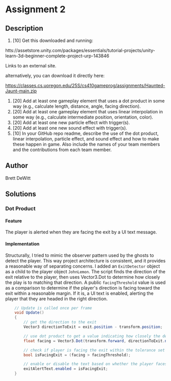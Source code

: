 # Assignment 2

## Description
1. [10] Get this downloaded and running:

htts://assetstore.unity.com/packages/essentials/tutorial-projects/unity-learn-3d-beginner-complete-project-urp-143846

Links to an external site.

alternatively, you can download it directly here:

https://classes.cs.uoregon.edu/25S/cs410gameprog/assignments/Haunted-Jaunt-main.zip

1. [20] Add at least one gameplay element that uses a dot product in some way (e.g., calculate length, distance, angle, facing direction).
1. [20] Add at least one gameplay element that uses linear interpolation in some way (e.g., calculate intermediate position, orientation, color).
1. [20] Add at least one new particle effect with trigger(s).
1. [20] Add at least one new sound effect with trigger(s).
1. [10] In your GitHub repo readme, describe the use of the dot product, linear interpolation, particle effect, and sound effect and how to make these happen in game. Also include the names of your team members and the contributions from each team member.


## Author

Brett DeWitt

## Solutions

### Dot Product

#### Feature

The player is alerted when they are facing the exit by a UI text message.

#### Implementation

Structurally, I tried to mimic the observer pattern used by the ghosts to detect the player. This way project architecture is consistent, and it provides a reasonable way of separating concerns. I added an `ExitDetector` object as a child to the player object `JohnLemon`. The script finds the direction of the exit relative to the player, then uses Vector3.Dot to determine how closely the play is to matching that direction. A public `facingThreshold` value is used as a comparison to determine if the player's direction is facing toward the exit within a reasonable margin. If it is, a UI text is enabled, alerting the player that they are headed in the right direction.

```c#
    // Update is called once per frame
    void Update()
    {
        // get the direction to the exit
        Vector3 directionToExit = exit.position - transform.position;

        // use dot product to get a value indicating how closely the detector is facing the exit direction
        float facing = Vector3.Dot(transform.forward, directionToExit.normalized);

        // check if player is facing the exit within the tolerance set by the threshold
        bool isFacingExit = (facing > facingThreshold);

        // enable or disable the text based on whether the player faces the exit
        exitAlertText.enabled = isFacingExit;
    }
```

